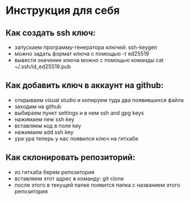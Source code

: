 # Инструкция для себя
## Как создать ssh ключ:
- запускаем программу-генератора ключей: ssh-keygen
- можно задать формат ключа с помощью -t ed25519
- вывести значение ключа можно с помощью команды cat ~/.ssh/id_ed25519.pub
## Как добавить ключ в аккаунт на github:
- открываем visual studio и копируем туда два появившихся файла
- заходим на github
- выбираем пункт settings и в нем ssh and gpg keys
- нажимаем new ssh key
- вставляем код в поле key
- нажимаем add ssh key
- ура ура теперь у нас появился ключ на гитхабе
## Как склонировать репозиторий:
- из гитхаба берем <url> репозитория
- вставляем этот адрес в команду: git clone <url>
- после этого в текущей папке появится папка с названием этого репозитория
